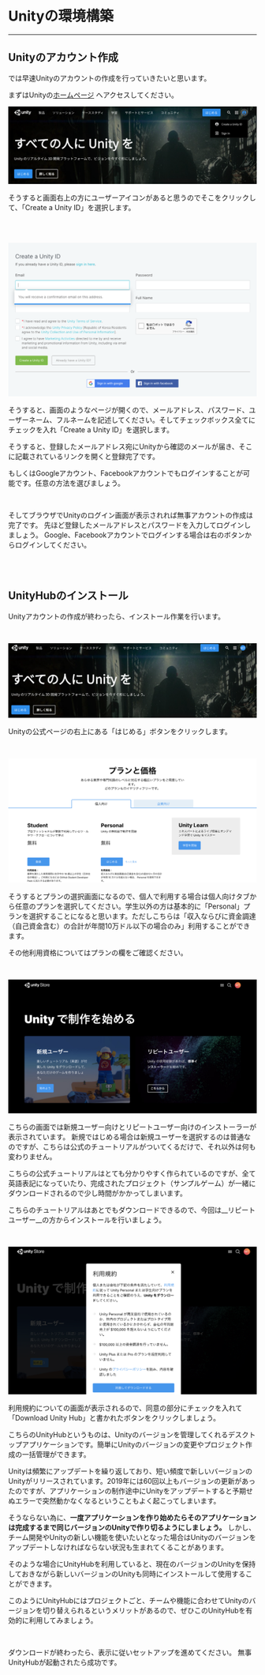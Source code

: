 # Unityの環境構築

---

## Unityのアカウント作成

では早速Unityのアカウントの作成を行っていきたいと思います。

まずはUnityの[ホームページ](https://unity.com/ja) へアクセスしてください。

![](./img/image2-1.png)

そうすると画面右上の方にユーザーアイコンがあると思うのでそこをクリックして、「Create a Unity ID」を選択します。

<br>
<br>

![](./img/image2-2.png)

そうすると、画面のようなページが開くので、メールアドレス、パスワード、ユーザーネーム、フルネームを記述してください。そしてチェックボックス全てにチェックを入れ「Create a Unity ID」を選択します。

そうすると、登録したメールアドレス宛にUnityから確認のメールが届き、そこに記載されているリンクを開くと登録完了です。

もしくはGoogleアカウント、Facebookアカウントでもログインすることが可能です。任意の方法を選びましょう。

<br>

そしてブラウザでUnityのログイン画面が表示されれば無事アカウントの作成は完了です。
先ほど登録したメールアドレスとパスワードを入力してログインしましょう。
Google、Facebookアカウントでログインする場合は右のボタンからログインしてください。

<br>
<br>

## UnityHubのインストール

Unityアカウントの作成が終わったら、インストール作業を行います。

<br>

![](img/image2-3.png)

Unityの公式ページの右上にある「はじめる」ボタンをクリックします。

<br>

![](img/image2-4.png)

そうするとプランの選択画面になるので、個人で利用する場合は個人向けタブから任意のプランを選択してください。学生以外の方は基本的に「Personal」プランを選択することになると思います。ただしこちらは「収入ならびに資金調達（自己資金含む）の合計が年間10万ドル以下の場合のみ」利用することができます。

その他利用資格についてはプランの欄をご確認ください。

<br>

![](img/image2-5.png)

こちらの画面では新規ユーザー向けとリピートユーザー向けのインストーラーが表示されています。
新規ではじめる場合は新規ユーザーを選択するのは普通なのですが、こちらは公式のチュートリアルがついてくるだけで、それ以外は何も変わりません。

こちらの公式チュートリアルはとても分かりやすく作られているのですが、全て英語表記になっていたり、完成されたプロジェクト（サンプルゲーム）が一緒にダウンロードされるので少し時間がかかってしまいます。

こちらのチュートリアルはあとでもダウンロードできるので、今回は__リピートユーザー__の方からインストールを行いましょう。

<br>

![](img/image2-6.png)

利用規約についての画面が表示されるので、同意の部分にチェックを入れて「Download Unity Hub」と書かれたボタンをクリックしましょう。

こちらのUnityHubというものは、Unityのバージョンを管理してくれるデスクトップアプリケーションです。簡単にUnityのバージョンの変更やプロジェクト作成の一括管理ができます。

Unityは頻繁にアップデートを繰り返しており、短い頻度で新しいバージョンのUnityがリリースされています。2019年には60回以上もバージョンの更新があったのですが、アプリケーションの制作途中にUnityをアップデートすると予期せぬエラーで突然動かなくなるということもよく起こってしまいます。

そうならない為に、__一度アプリケーションを作り始めたらそのアプリケーションは完成するまで同じバージョンのUnityで作り切るようにしましょう。__
しかし、チーム開発やUnityの新しい機能を使いたいとなった場合はUnityのバージョンをアップデートしなければならない状況も生まれてくることがあります。

そのような場合にUnityHubを利用していると、現在のバージョンのUnityを保持しておきながら新しいバージョンのUnityも同時にインストールして使用することができます。

このようにUnityHubにはプロジェクトごと、チームや機能に合わせてUnityのバージョンを切り替えられるというメリットがあるので、ぜひこのUnityHubを有効的に利用してみましょう。

<br>

ダウンロードが終わったら、表示に従いセットアップを進めてください。
無事UnityHubが起動されたら成功です。

